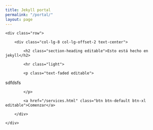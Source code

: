 ```yaml
---
title: Jekyll portal
permalink: "/portal/"
layout: page
---
```


<section class="bg-primary" id="about">

<div class="container">

	<div class="row">

		<div class="col-lg-8 col-lg-offset-2 text-center">

			<h2 class="section-heading editable">Esto está hecho en jekyll</h2>

			<hr class="light">

			<p class="text-faded editable">

sdfdsfs

			</p>

			<a href="/services.html" class="btn btn-default btn-xl editable">Comenzar</a>

		</div>

	</div>

</div>

</section>

